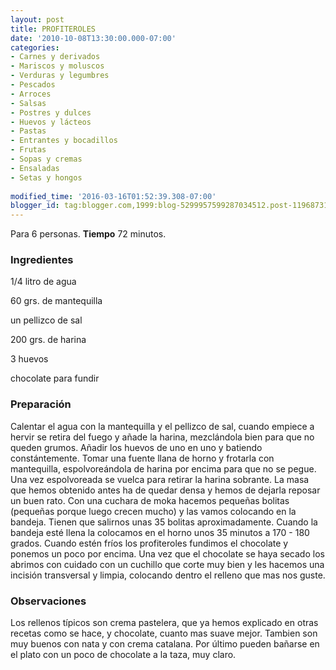 ```yaml
---
layout: post
title: PROFITEROLES
date: '2010-10-08T13:30:00.000-07:00'
categories:
- Carnes y derivados
- Mariscos y moluscos
- Verduras y legumbres
- Pescados
- Arroces
- Salsas
- Postres y dulces
- Huevos y lácteos
- Pastas
- Entrantes y bocadillos
- Frutas
- Sopas y cremas
- Ensaladas
- Setas y hongos
 
modified_time: '2016-03-16T01:52:39.308-07:00'
blogger_id: tag:blogger.com,1999:blog-5299957599287034512.post-1196873171730209175
---
```


Para 6 personas.
<b>Tiempo</b> 72 minutos.

<h3>Ingredientes</h3>

1/4 litro de agua

60 grs. de mantequilla

un pellizco de sal

200 grs. de harina

3 huevos

chocolate para fundir

<h3>Preparación</h3>

Calentar el agua con la mantequilla y el pellizco de sal, cuando empiece a hervir se retira del fuego y añade la harina, mezclándola bien para que no queden grumos. Añadir los huevos de uno en uno y batiendo constántemente. Tomar una fuente llana de horno y frotarla con mantequilla, espolvoreándola de harina por encima para que no se pegue. Una vez espolvoreada se vuelca para retirar la harina sobrante. La masa que hemos obtenido antes ha de quedar densa y hemos de dejarla reposar un buen rato. Con una cuchara de moka hacemos pequeñas bolitas (pequeñas porque luego crecen mucho) y las vamos colocando en la bandeja. Tienen que salirnos unas 35 bolitas aproximadamente. Cuando la bandeja esté llena la colocamos en el horno unos 35 minutos a 170 - 180 grados. Cuando estén fríos los profiteroles fundimos el chocolate y ponemos un poco por encima. Una vez que el chocolate se haya secado los abrimos con cuidado con un cuchillo que corte muy bien y les hacemos una incisión transversal y limpia, colocando dentro el relleno que mas nos guste.

<h3>Observaciones</h3>

Los rellenos típicos son crema pastelera, que ya hemos explicado en otras recetas como se hace, y chocolate, cuanto mas suave mejor. Tambien son muy buenos con nata y con crema catalana. Por último pueden bañarse en el plato con un poco de chocolate a la taza, muy claro.

